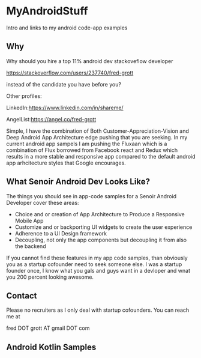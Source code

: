 # MyAndroidStuff
Intro and links to my android code-app examples

## Why

Why should you hire a top 11% android dev stackoveflow developer

  https://stackoverflow.com/users/237740/fred-grott

instead of the candidate you have before you?

Other profiles:

LinkedIn:https://www.linkedin.com/in/shareme/

AngelList:https://angel.co/fred-grott

Simple, I have the combination of Both Customer-Appreciation-Vision and 
Deep Android App Architecture edge pushing that you are seeking. In 
my current android app sampels I am pushing the Fluxaan which 
is a combination of Flux borrowed from Facebook react and Redux which 
results in a more stable and responsive app compared to the 
default android app arhcitecture styles that Google 
encourages.

## What Senoir Android Dev Looks Like?

The things you should see in app-code samples for a Senoir Android Developer cover these areas:

* Choice and or creation of App Architecture to Produce a Responsive Mobile App
* Customize and or backporting UI widgets to create the user experience
* Adherence to a UI Design framework
* Decoupling, not only the app components but decoupling it from also the backend

If you cannot find these features in my app code samples, than obviously you as a startup cofounder need to seek someone else. I was a startup founder once, I know what you gals and guys want in a devloper and wnat you 200 percent looking awesome.

## Contact

Please no recruiters as I only deal with startup cofounders. You can reach me at 

fred DOT grott AT gmail DOT com



## Android Kotlin Samples
